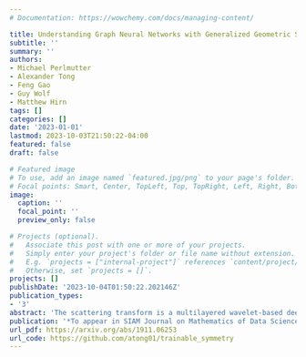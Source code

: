 ```yaml
---
# Documentation: https://wowchemy.com/docs/managing-content/

title: Understanding Graph Neural Networks with Generalized Geometric Scattering Transforms
subtitle: ''
summary: ''
authors:
- Michael Perlmutter
- Alexander Tong
- Feng Gao
- Guy Wolf
- Matthew Hirn
tags: []
categories: []
date: '2023-01-01'
lastmod: 2023-10-03T21:50:22-04:00
featured: false
draft: false

# Featured image
# To use, add an image named `featured.jpg/png` to your page's folder.
# Focal points: Smart, Center, TopLeft, Top, TopRight, Left, Right, BottomLeft, Bottom, BottomRight.
image:
  caption: ''
  focal_point: ''
  preview_only: false

# Projects (optional).
#   Associate this post with one or more of your projects.
#   Simply enter your project's folder or file name without extension.
#   E.g. `projects = ["internal-project"]` references `content/project/deep-learning/index.md`.
#   Otherwise, set `projects = []`.
projects: []
publishDate: '2023-10-04T01:50:22.202146Z'
publication_types:
- '3'
abstract: 'The scattering transform is a multilayered wavelet-based deep learning architecture that acts as a model of convolutional neural networks. Recently, several works have introduced generalizations of the scattering transform for non-Euclidean settings such as graphs. Our work builds upon these constructions by introducing windowed and non-windowed geometric scattering transforms for graphs based upon a very general class of asymmetric wavelets. We show that these asymmetric graph scattering transforms have many of the same theoretical guarantees as their symmetric counterparts. As a result, the proposed construction unifies and extends known theoretical results for many of the existing graph scattering architectures. In doing so, this work helps bridge the gap between geometric scattering and other graph neural networks by introducing a large family of networks with provable stability and invariance guarantees. These results lay the groundwork for future deep learning architectures for graph-structured data that have learned filters and also provably have desirable theoretical properties.'
publication: '*To appear in SIAM Journal on Mathematics of Data Science*'
url_pdf: https://arxiv.org/abs/1911.06253
url_code: https://github.com/atong01/trainable_symmetry
---
```

